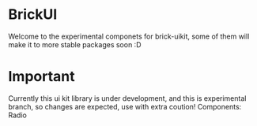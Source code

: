 # BrickUI
Welcome to the experimental componets for brick-uikit,
some of them will make it to more stable packages soon :D

# Important
Currently this ui kit library is under development, 
and this is experimental branch, so changes are expected,
use with extra coution!
Components: 
Radio
